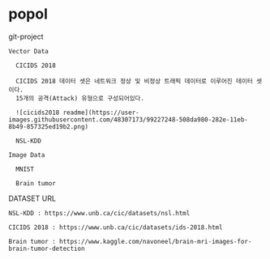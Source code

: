 # popol

git-project

  <Deep Learning Project>
    
    Vector Data
    
      CICIDS 2018
      
      CICIDS 2018 데이터 셋은 네트워크 정상 및 비정상 트래픽 데이터로 이루어진 데이터 셋이다.
      15개의 공격(Attack) 유형으로 구성되어있다.
      
      ![cicids2018 readme](https://user-images.githubusercontent.com/48307173/99227248-508da980-282e-11eb-8b49-857325ed19b2.png)
      
      NSL-KDD
      
    Image Data
    
      MNIST
      
      Brain tumor
      

DATASET URL

	NSL-KDD : https://www.unb.ca/cic/datasets/nsl.html

	CICIDS 2018 : https://www.unb.ca/cic/datasets/ids-2018.html
	
	Brain tumor : https://www.kaggle.com/navoneel/brain-mri-images-for-brain-tumor-detection

